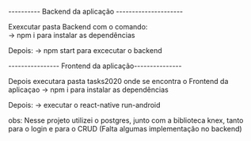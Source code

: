 
---------- Backend da aplicação ---------------------

Exexcutar pasta Backend com o comando:  
    -> npm i para instalar as dependências
     
Depois: 
  -> npm start para excecutar o backend 
  
----------------   Frontend da aplicação---------------
 
Depois executara pasta tasks2020 onde se encontra o Frontend da aplicaçao 
  -> npm i para instalar as dependências
 
Depois: 
  -> executar o react-native run-android 
  
  
  obs: Nesse projeto utilizei o postgres, junto com a biblioteca knex, tanto 
  para o login e para o CRUD (Falta algumas implementação no backend)
